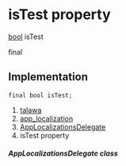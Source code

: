 
<div>

# isTest property

</div>


[bool](https://api.flutter.dev/flutter/dart-core/bool-class.html)
isTest


final




## Implementation

``` language-dart
final bool isTest;
```







1.  [talawa](../../index.md)
2.  [app_localization](../../utils_app_localization/)
3.  [AppLocalizationsDelegate](../../utils_app_localization/AppLocalizationsDelegate-class.md)
4.  isTest property

##### AppLocalizationsDelegate class







